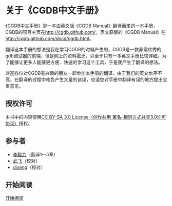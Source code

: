 关于《CGDB中文手册》
===========

《CGDB中文手册》是一本由英文版《CGDB Manual》翻译而来的一本手册，CGDB的项目主页在<http://cgdb.github.com/>，英文原版的《CGDB Manual》在<http://cgdb.github.com/docs/cgdb.html>。

翻译这本手册的想法是我在学习CGDB的时候产生的，CGDB是一款非常优秀的gdb调试器的前端，但是网上的资料匮乏，以至于只有一本英文手册比较详细。为了能够让更多人能够更方便、快速的学习这个工具，于是我产生了翻译的想法。

欢迎各位对CGDB有兴趣的朋友一起参加本手册的翻译，由于我们的英文水平不高，在翻译的过程中难免产生大量的错误，也请您对手册中翻译有误的地方提出宝贵意见。

授权许可
------
本书中的内容使用[CC BY-SA 3.0 License（创作共用 署名-相同方式共享3.0许可协议）](<http://creativecommons.org/licenses/by-sa/3.0/deed.zh>)授权。

参与者
----
* [李毅为](<https://github.com/leeyiw>)（翻译1～5章）
* [武飞](<https://github.com/fayewu>)（校对）
* [diseng](<https://github.com/diseng>)（校对）

开始阅读
--------
[开始阅读](<contents.md>)
